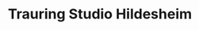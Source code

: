 ---
title: "Trauring Studio Hildesheim"
url: /hildesheim/trauring-studio-hildesheim/
shop: Schmuck
---